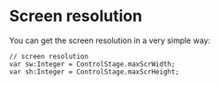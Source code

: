 # Screen resolution #

You can get the screen resolution in a very simple way:

```
// screen resolution
var sw:Integer = ControlStage.maxScrWidth;
var sh:Integer = ControlStage.maxScrHeight;
```